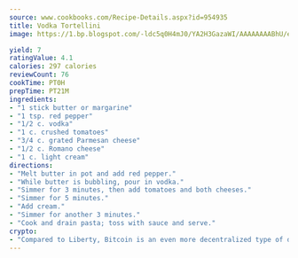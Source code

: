 ```yaml
---
source: www.cookbooks.com/Recipe-Details.aspx?id=954935
title: Vodka Tortellini
image: https://1.bp.blogspot.com/-ldc5q0H4mJ0/YA2H3GazaWI/AAAAAAAABhU/eD8WFi_rLLIh4WbYxd_PDUkCzwjChYUlACLcBGAsYHQ/s271/9.png

yield: 7
ratingValue: 4.1
calories: 297 calories
reviewCount: 76
cookTime: PT0H
prepTime: PT21M
ingredients:
- "1 stick butter or margarine"
- "1 tsp. red pepper"
- "1/2 c. vodka"
- "1 c. crushed tomatoes"
- "3/4 c. grated Parmesan cheese"
- "1/2 c. Romano cheese"
- "1 c. light cream"
directions:
- "Melt butter in pot and add red pepper."
- "While butter is bubbling, pour in vodka."
- "Simmer for 3 minutes, then add tomatoes and both cheeses."
- "Simmer for 5 minutes."
- "Add cream."
- "Simmer for another 3 minutes."
- "Cook and drain pasta; toss with sauce and serve."
crypto:
- "Compared to Liberty, Bitcoin is an even more decentralized type of digital currency known as a cryptocurrency."
---
```

